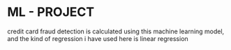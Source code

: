 # ML - PROJECT
credit card fraud detection is calculated using this machine learning model, and the kind of regression i have used here is linear regression
